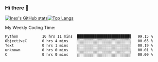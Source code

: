 ### Hi there 👋
[![lnex's GitHub stats](https://github-readme-stats.vercel.app/api?username=lnexenl&count_private=true&show_icons=true)](https://github.com/anuraghazra/github-readme-stats)[![Top Langs](https://github-readme-stats.vercel.app/api/top-langs/?username=lnexenl&layout=compact&langs_count=8&exclude_repo=32-bit-MIPS-CPU)](https://github.com/anuraghazra/github-readme-stats)

My Weekly Coding Time:
<!--START_SECTION:waka-->

```txt
Python           10 hrs 11 mins  ████████████████████████▓   99.15 %
ObjectiveC       0 hrs 4 mins    ░░░░░░░░░░░░░░░░░░░░░░░░░   00.65 %
Text             0 hrs 1 mins    ░░░░░░░░░░░░░░░░░░░░░░░░░   00.19 %
unknown          0 hrs 0 mins    ░░░░░░░░░░░░░░░░░░░░░░░░░   00.01 %
C                0 hrs 0 mins    ░░░░░░░░░░░░░░░░░░░░░░░░░   00.00 %
```

<!--END_SECTION:waka-->
